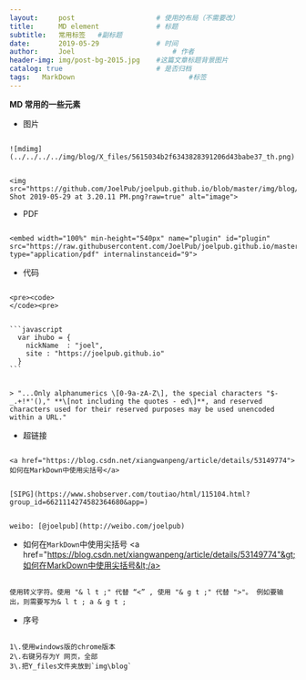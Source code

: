 ```yaml
---
layout:     post   				    # 使用的布局（不需要改）
title:      MD element 				# 标题 
subtitle:   常用标签   #副标题
date:       2019-05-29 				# 时间
author:     Joel 						# 作者
header-img: img/post-bg-2015.jpg 	#这篇文章标题背景图片
catalog: true 						# 是否归档
tags:	MarkDown							#标签
---
```

**MD 常用的一些元素**
* 图片
<pre><code>
![mdimg](../../../../img/blog/X_files/5615034b2f6343828391206d43babe37_th.png)
</code></pre>
<pre><code>
&lt;img src="https://github.com/JoelPub/joelpub.github.io/blob/master/img/blog/Screen Shot 2019-05-29 at 3.20.11 PM.png?raw=true" alt="image"&gt;
</code></pre>
* PDF
<pre><code>
&lt;embed width="100%" min-height="540px" name="plugin" id="plugin" src="https://raw.githubusercontent.com/JoelPub/joelpub.github.io/master/img/blog/2.pdf" type="application/pdf" internalinstanceid="9"&gt;
</code></pre>
* 代码
<pre><code>
&lt;pre&gt;&lt;code&gt;
&lt;/code&gt;&lt;pre&gt;
</code></pre>
<pre><code>
```javascript
  var ihubo = {
    nickName  : "joel",
    site : "https://joelpub.github.io"
  }
```
</code></pre>
<pre><code>
> "...Only alphanumerics \[0-9a-zA-Z\], the special characters "$-_.+!*'()," **\[not including the quotes - ed\]**, and reserved characters used for their reserved purposes may be used unencoded within a URL."
</code></pre>

* 超链接
<pre><code>
&lt;a href="https://blog.csdn.net/xiangwanpeng/article/details/53149774"&gt;如何在MarkDown中使用尖括号&lt;/a&gt;
</code></pre>
<pre><code>
[SIPG](https://www.shobserver.com/toutiao/html/115104.html?group_id=6621114274582364680&app=) 
</code></pre>
<pre><code>
weibo: [@joelpub](http://weibo.com/joelpub)
</code></pre>
* 如何在`MarkDown`中使用尖括号
<a href="https://blog.csdn.net/xiangwanpeng/article/details/53149774"&gt;如何在MarkDown中使用尖括号&lt;/a>
<pre><code>
使用转义字符。使用 "& l t ;" 代替 “<” , 使用 "& g t ;" 代替 ">"。 例如要输出<a>，则需要写为& l t ; a & g t ; 
</code></pre>
* 序号
<pre><code>
1\.使用windows版的chrome版本
2\.右键另存为Y 网页，全部
3\.把Y_files文件夹放到`img\blog`
</code></pre>